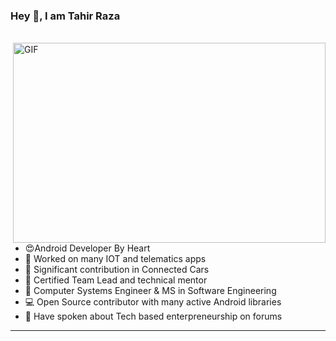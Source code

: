 ### Hey 👋, I am Tahir Raza


<br>
<img align="right" alt="GIF" src="https://smtrz.github.io/img/hero/2.jpg" width="500" height="320" />

- 😍Android Developer By Heart
- 📱 Worked on many IOT and telematics apps
- 🚗 Significant contribution in Connected Cars
- 📕 Certified Team Lead and technical mentor
- 📝 Computer Systems Engineer & MS in Software Engineering
- 💻 Open Source contributor with many active Android libraries
- 🎤 Have spoken about Tech based enterpreneurship on forums

---
